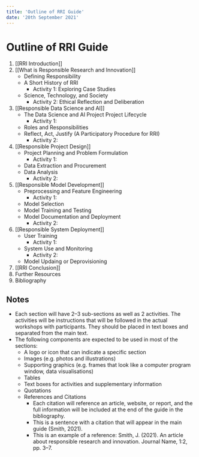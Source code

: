 ```yaml
---
title: 'Outline of RRI Guide'
date: '20th September 2021'
---
```

# Outline of RRI Guide
1. [[RRI Introduction]]
2. [[What is Responsible Research and Innovation]]
	- Defining Responsibility
	- A Short History of RRI
		- Activity 1: Exploring Case Studies
	- Science, Technology, and Society
		- Activity 2: Ethical Reflection and Deliberation
3. [[Responsible Data Science and AI]]
	- The Data Science and AI Project Project Lifecycle
		- Activity 1: 
	- Roles and Responsibilities
	- Reflect, Act, Justify (A Participatory Procedure for RRI)
		- Activity 2: 
4. [[Responsible Project Design]]
	- Project Planning and Problem Formulation
		- Activity 1: 
	- Data Extraction and Procurement
	- Data Analysis
		- Activity 2:
5. [[Responsible Model Development]]
	- Preprocessing and Feature Engineering
		- Activity 1: 
	- Model Selection
	- Model Training and Testing
	- Model Documentation and Deployment
		- Activity 2:
6. [[Responsible System Deployment]]
	- User Training
		- Activity 1:
	- System Use and Monitoring
		- Activity 2:
	- Model Updaing or Deprovisioning
7. [[RRI Conclusion]]
8. Further Resources
9. Bibliography

## Notes
- Each section will have 2–3 sub-sections as well as 2 activities. The activities will be instructions that will be followed in the actual workshops with participants. They should be placed in text boxes and separated from the main text.
- The following components are expected to be used in most of the sections:
	- A logo or icon that can indicate a specific section
	- Images (e.g. photos and illustrations)
	- Supporting graphics (e.g. frames that look like a computer program window, data visualisations)
	- Tables
	- Text boxes for activities and supplementary information
	- Quotations
	- References and Citations
		- Each citation will reference an article, website, or report, and the full information will be included at the end of the guide in the bibliography.
		- This is a sentence with a citation that will appear in the main guide (Smith, 2021).
		- This is an example of a reference: Smith, J. (2021). An article about responsible research and innovation. Journal Name, 1:2, pp. 3–7.